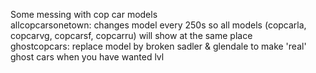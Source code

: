 Some messing with cop car models  
allcopcarsonetown: changes model every 250s so all models (copcarla, copcarvg, copcarsf, copcarru) will show at the same place  
ghostcopcars: replace model by broken sadler & glendale to make 'real' ghost cars when you have wanted lvl  

